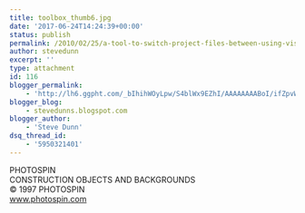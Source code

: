 ```yaml
---
title: toolbox_thumb6.jpg
date: '2017-06-24T14:24:39+00:00'
status: publish
permalink: /2010/02/25/a-tool-to-switch-project-files-between-using-visual-studio-2008-and-2010/toolbox_thumb6-jpg
author: stevedunn
excerpt: ''
type: attachment
id: 116
blogger_permalink:
    - 'http://lh6.ggpht.com/_bIhihWOyLpw/S4blWx9EZhI/AAAAAAAABoI/ifZpvW7UXUI/toolbox_thumb6.jpg'
blogger_blog:
    - stevedunns.blogspot.com
blogger_author:
    - 'Steve Dunn'
dsq_thread_id:
    - '5950321401'
---
```

PHOTOSPIN  
CONSTRUCTION OBJECTS AND BACKGROUNDS  
© 1997 PHOTOSPIN  
www.photospin.com